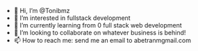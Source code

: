 - 👋 Hi, I’m @Tonibmz
- 👀 I’m interested in fullstack development
- 🌱 I’m currently learning from 0 full stack web development
- 💞️ I’m looking to collaborate on whatever business is behind!
- 📫 How to reach me: send me an email to abetranmgmail.com

<!---
Tonibmz/Tonibmz is a ✨ special ✨ repository because its `README.md` (this file) appears on your GitHub profile.
You can click the Preview link to take a look at your changes.
--->
